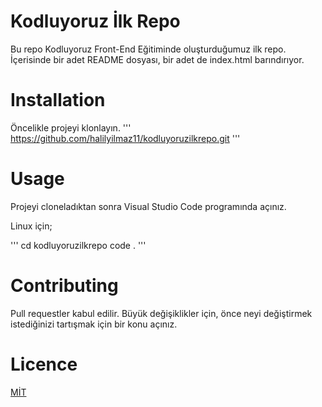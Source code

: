 # Kodluyoruz İlk Repo

Bu repo Kodluyoruz Front-End Eğitiminde oluşturduğumuz ilk repo. İçerisinde bir adet README dosyası, bir adet de index.html barındırıyor.

# Installation

Öncelikle projeyi klonlayın. 
'''
https://github.com/halilyilmaz11/kodluyoruzilkrepo.git
'''

# Usage

Projeyi cloneladıktan sonra Visual Studio Code programında açınız. 

Linux için;

'''
cd kodluyoruzilkrepo
code .
'''

# Contributing

Pull requestler kabul edilir. Büyük değişiklikler için, önce neyi değiştirmek istediğinizi tartışmak için bir konu açınız.

# Licence

[MİT](https://www.google.com/)

